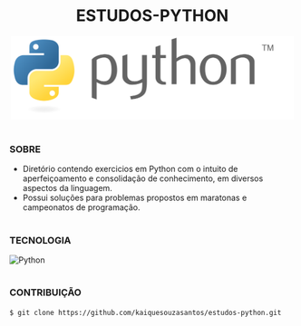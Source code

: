 <h1 align=center>ESTUDOS-PYTHON</h1>

<p align="center">
  <img src="python.svg" width="500">
</p>

#
### SOBRE

- Diretório contendo exercicios em Python com o intuito de aperfeiçoamento e consolidação de conhecimento, em diversos aspectos da linguagem.
- Possui soluções para problemas propostos em maratonas e campeonatos de programação.

#
### TECNOLOGIA
![Python](https://img.shields.io/badge/-python-0D1117?style=for-the-badge&logo=python&logoColor=1572B6&labelColor=0D1117)&nbsp;

#
### CONTRIBUIÇÃO

```
$ git clone https://github.com/kaiquesouzasantos/estudos-python.git 
```

